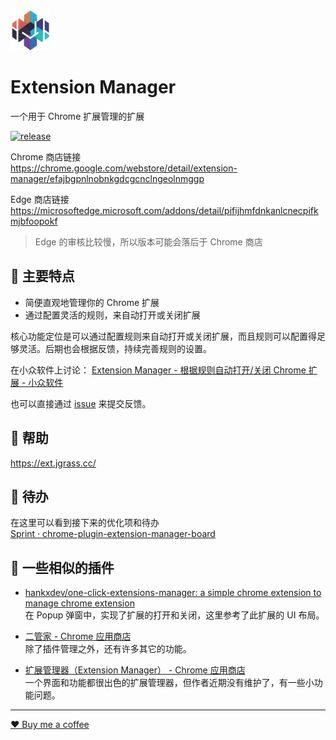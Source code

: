 <img src="src/assets/img/icon-128.png" width="64"/>

# Extension Manager

一个用于 Chrome 扩展管理的扩展

[![release](https://img.shields.io/github/v/release/JasonGrass/auto-extension-manager)](https://github.com/JasonGrass/auto-extension-manager/releases)

Chrome 商店链接  
<https://chrome.google.com/webstore/detail/extension-manager/efajbgpnlnobnkgdcgcnclngeolnmggp>

Edge 商店链接  
<https://microsoftedge.microsoft.com/addons/detail/pifijhmfdnkanlcnecpifkmjbfoopokf>

> Edge 的审核比较慢，所以版本可能会落后于 Chrome 商店

## 🍉 主要特点

- 简便直观地管理你的 Chrome 扩展
- 通过配置灵活的规则，来自动打开或关闭扩展

核心功能定位是可以通过配置规则来自动打开或关闭扩展，而且规则可以配置得足够灵活。后期也会根据反馈，持续完善规则的设置。

在小众软件上讨论：
[Extension Manager - 根据规则自动打开/关闭 Chrome 扩展 - 小众软件](https://www.appinn.com/extension-manager/ )

也可以直接通过 [issue](https://github.com/JasonGrass/auto-extension-manager/issues/new?body=%0A%0A%0A%0A---%0A%3C%21--+%E2%86%91%E8%AF%B7%E5%9C%A8%E6%AD%A4%E8%A1%8C%E4%B8%8A%E6%96%B9%E5%A1%AB%E5%86%99%E9%97%AE%E9%A2%98%2F%E5%BB%BA%E8%AE%AE%E8%AF%A6%E6%83%85%E2%86%91+--%3E%0AExtension+Manager+0.0.4%0AMozilla%2F5.0+%28Windows+NT+10.0%3B+Win64%3B+x64%29+AppleWebKit%2F537.36+%28KHTML%2C+like+Gecko%29+Chrome%2F115.0.0.0+Safari%2F537.36) 来提交反馈。

## 🍉 帮助

<https://ext.jgrass.cc/>

## 🍉 待办

在这里可以看到接下来的优化项和待办  
[Sprint · chrome-plugin-extension-manager-board](https://github.com/users/JasonGrass/projects/1/views/1 )

## 🍉 一些相似的插件

- [hankxdev/one-click-extensions-manager: a simple chrome extension to manage chrome extension](https://github.com/hankxdev/one-click-extensions-manager )  
在 Popup 弹窗中，实现了扩展的打开和关闭，这里参考了此扩展的 UI 布局。  

- [二管家 - Chrome 应用商店](https://chrome.google.com/webstore/detail/nooboss/aajodjghehmlpahhboidcpfjcncmcklf )  
除了插件管理之外，还有许多其它的功能。  

- [扩展管理器（Extension Manager） - Chrome 应用商店](https://chrome.google.com/webstore/detail/extension-manager/gjldcdngmdknpinoemndlidpcabkggco )  
一个界面和功能都很出色的扩展管理器，但作者近期没有维护了，有一些小功能问题。

---

[❤️ Buy me a coffee](https://ext.jgrass.cc/separate/buy-me-a-coffee)
